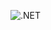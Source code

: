 ![.NET](https://github.com/bartvanhoey/AbpBlazorBookStore/workflows/.NET/badge.svg?branch=gh-pages)
